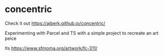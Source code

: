 # concentric
Check it out https://ajberk.github.io/concentric/

Experimenting with Parcel and TS with a simple project to recreate an art peice

Its https://www.sfmoma.org/artwork/fc-311/
